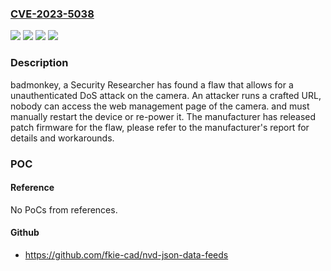 ### [CVE-2023-5038](https://cve.mitre.org/cgi-bin/cvename.cgi?name=CVE-2023-5038)
![](https://img.shields.io/static/v1?label=Product&message=A-Series%2C%20Q-Series%2C%20PNM-series%20Camera&color=blue)
![](https://img.shields.io/static/v1?label=Version&message=%3D%20Prior%20to%20version%201.41.16%2C%20Prior%20to%20version%202.22.00%20&color=brighgreen)
![](https://img.shields.io/static/v1?label=Vulnerability&message=CWE-248%3A%20Uncaught%20Exception&color=brighgreen)
![](https://img.shields.io/static/v1?label=Vulnerability&message=CWE-703%3A%20Improper%20Check%20or%20Handling%20of%20Exceptional%20Conditions&color=brighgreen)

### Description

badmonkey, a Security Researcher has found a flaw that allows for a unauthenticated DoS attack on the camera. An attacker runs a crafted URL, nobody can access the web management page of the camera. and must manually restart the device or re-power it. The manufacturer has released patch firmware for the flaw, please refer to the manufacturer's report for details and workarounds.

### POC

#### Reference
No PoCs from references.

#### Github
- https://github.com/fkie-cad/nvd-json-data-feeds

